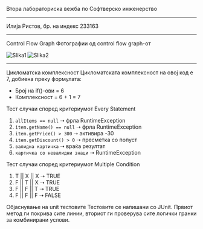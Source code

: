 
Втора лабораториска вежба по Софтверско инженерство

---

Илија Ристов, бр. на индекс 233163

---

Control Flow Graph
Фотографии од control flow graph-от

![Slika1](https://github.com/user-attachments/assets/015be6fe-ce5c-420b-a61f-3bb8efdcea32)
![Slika2](https://github.com/user-attachments/assets/24731cca-cfe8-44f9-963a-05b2e6e9f202)


---

Цикломатска комплексност
Цикломатската комплексност на овој код е 7, добиена преку формулата:
- Број на if()-ови = 6
- Комплексност = 6 + 1 = 7

Тест случаи според критериумот Every Statement
1. `allItems == null` ➝ фрла RuntimeException
2. `item.getName() == null` ➝ фрла RuntimeException
3. `item.getPrice() > 300` ➝ активира -30
4. `item.getDiscount() > 0` ➝ пресметка со попуст
5. `валидна картичка` ➝ враќа резултат
6. `картичка со невалидни знаци` ➝ RuntimeException

Тест случаи според критериумот Multiple Condition
1. T || X || X ➝ TRUE
2. F || T || X ➝ TRUE
3. F || F || T ➝ TRUE
4. F || F || F ➝ FALSE

Објаснување на unit тестовите
Тестовите се напишани со JUnit. Првиот метод ги покрива сите линии, вториот ги проверува сите логички гранки за комбинирани услови.
